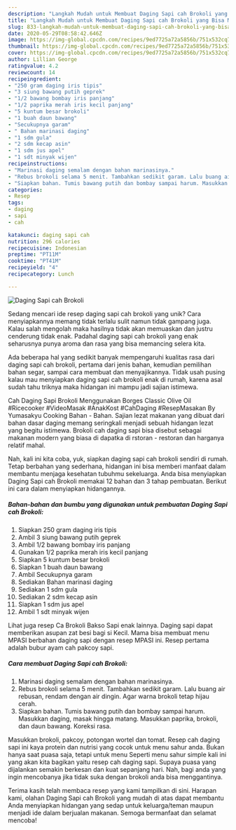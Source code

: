 ```yaml
---
description: "Langkah Mudah untuk Membuat Daging Sapi cah Brokoli yang Bisa Manjain Lidah"
title: "Langkah Mudah untuk Membuat Daging Sapi cah Brokoli yang Bisa Manjain Lidah"
slug: 833-langkah-mudah-untuk-membuat-daging-sapi-cah-brokoli-yang-bisa-manjain-lidah
date: 2020-05-29T08:58:42.646Z
image: https://img-global.cpcdn.com/recipes/9ed7725a72a5856b/751x532cq70/daging-sapi-cah-brokoli-foto-resep-utama.jpg
thumbnail: https://img-global.cpcdn.com/recipes/9ed7725a72a5856b/751x532cq70/daging-sapi-cah-brokoli-foto-resep-utama.jpg
cover: https://img-global.cpcdn.com/recipes/9ed7725a72a5856b/751x532cq70/daging-sapi-cah-brokoli-foto-resep-utama.jpg
author: Lillian George
ratingvalue: 4.2
reviewcount: 14
recipeingredient:
- "250 gram daging iris tipis"
- "3 siung bawang putih geprek"
- "1/2 bawang bombay iris panjang"
- "1/2 paprika merah iris kecil panjang"
- "5 kuntum besar brokoli"
- "1 buah daun bawang"
- "Secukupnya garam"
- " Bahan marinasi daging"
- "1 sdm gula"
- "2 sdm kecap asin"
- "1 sdm jus apel"
- "1 sdt minyak wijen"
recipeinstructions:
- "Marinasi daging semalam dengan bahan marinasinya."
- "Rebus brokoli selama 5 menit. Tambahkan sedikit garam. Lalu buang air rebusan, rendam dengan air dingin. Agar warna brokoli tetap hijau cerah."
- "Siapkan bahan. Tumis bawang putih dan bombay sampai harum. Masukkan daging, masak hingga matang. Masukkan paprika, brokoli, dan daun bawang. Koreksi rasa."
categories:
- Resep
tags:
- daging
- sapi
- cah

katakunci: daging sapi cah 
nutrition: 296 calories
recipecuisine: Indonesian
preptime: "PT11M"
cooktime: "PT41M"
recipeyield: "4"
recipecategory: Lunch

---
```



![Daging Sapi cah Brokoli](https://img-global.cpcdn.com/recipes/9ed7725a72a5856b/751x532cq70/daging-sapi-cah-brokoli-foto-resep-utama.jpg)

Sedang mencari ide resep daging sapi cah brokoli yang unik? Cara menyiapkannya memang tidak terlalu sulit namun tidak gampang juga. Kalau salah mengolah maka hasilnya tidak akan memuaskan dan justru cenderung tidak enak. Padahal daging sapi cah brokoli yang enak seharusnya punya aroma dan rasa yang bisa memancing selera kita.

Ada beberapa hal yang sedikit banyak mempengaruhi kualitas rasa dari daging sapi cah brokoli, pertama dari jenis bahan, kemudian pemilihan bahan segar, sampai cara membuat dan menyajikannya. Tidak usah pusing kalau mau menyiapkan daging sapi cah brokoli enak di rumah, karena asal sudah tahu triknya maka hidangan ini mampu jadi sajian istimewa.

Cah Daging Sapi Brokoli Menggunakan Borges Classic Olive Oil #Ricecooker #VideoMasak #AnakKost #CahDaging #ResepMasakan By Yumasakyu Cooking Bahan - Bahan. Sajian lezat makanan yang dibuat dari bahan dasar daging memang seringkali menjadi sebuah hidangan lezat yang begitu istimewa. Brokoli cah daging sapi bisa disebut sebagai makanan modern yang biasa di dapatka di rstoran - restoran dan harganya relatif mahal.


Nah, kali ini kita coba, yuk, siapkan daging sapi cah brokoli sendiri di rumah. Tetap berbahan yang sederhana, hidangan ini bisa memberi manfaat dalam membantu menjaga kesehatan tubuhmu sekeluarga. Anda bisa menyiapkan Daging Sapi cah Brokoli memakai 12 bahan dan 3 tahap pembuatan. Berikut ini cara dalam menyiapkan hidangannya.

<!--inarticleads1-->

##### Bahan-bahan dan bumbu yang digunakan untuk pembuatan Daging Sapi cah Brokoli:

1. Siapkan 250 gram daging iris tipis
1. Ambil 3 siung bawang putih geprek
1. Ambil 1/2 bawang bombay iris panjang
1. Gunakan 1/2 paprika merah iris kecil panjang
1. Siapkan 5 kuntum besar brokoli
1. Siapkan 1 buah daun bawang
1. Ambil Secukupnya garam
1. Sediakan  Bahan marinasi daging
1. Sediakan 1 sdm gula
1. Sediakan 2 sdm kecap asin
1. Siapkan 1 sdm jus apel
1. Ambil 1 sdt minyak wijen


Lihat juga resep Ca Brokoli Bakso Sapi enak lainnya. Daging sapi dapat memberikan asupan zat besi bagi si Kecil. Mama bisa membuat menu MPASI berbahan daging sapi dengan resep MPASI ini. Resep pertama adalah bubur ayam cah pakcoy sapi. 

<!--inarticleads2-->

##### Cara membuat Daging Sapi cah Brokoli:

1. Marinasi daging semalam dengan bahan marinasinya.
1. Rebus brokoli selama 5 menit. Tambahkan sedikit garam. Lalu buang air rebusan, rendam dengan air dingin. Agar warna brokoli tetap hijau cerah.
1. Siapkan bahan. Tumis bawang putih dan bombay sampai harum. Masukkan daging, masak hingga matang. Masukkan paprika, brokoli, dan daun bawang. Koreksi rasa.


Masukkan brokoli, pakcoy, potongan wortel dan tomat. Resep cah daging sapi ini kaya protein dan nutrisi yang cocok untuk menu sahur anda. Bukan hanya saat puasa saja, tetapi untuk menu Seperti menu sahur simple kali ini yang akan kita bagikan yaitu resep cah daging sapi. Supaya puasa yang dijalankan semakin berkesan dan kuat sepanjang hari. Nah, bagi anda yang ingin mencobanya jika tidak suka dengan brokoli anda bisa menggantinya. 

Terima kasih telah membaca resep yang kami tampilkan di sini. Harapan kami, olahan Daging Sapi cah Brokoli yang mudah di atas dapat membantu Anda menyiapkan hidangan yang sedap untuk keluarga/teman maupun menjadi ide dalam berjualan makanan. Semoga bermanfaat dan selamat mencoba!
